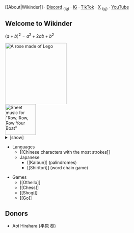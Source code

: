 [[About|Wikinder]] · [Discord](https://discord.gg/bgEXkwxnQp) <sub>([jp](https://discord.gg/qPE8DyuVw5))</sub> · [IG](https://www.instagram.com/wikindergarten/) · [TikTok](https://www.tiktok.com/@wikinder) · [X](https://x.com/wikinder) <sub>([jp](https://x.com/wikinderjp))</sub> · [YouTube](https://www.youtube.com/@wikinder)

## Welcome to Wikinder

$(a + b)^2 = a^2 + 2ab + b^2$

<img alt="A rose made of Lego" src="https://github.com/user-attachments/assets/43852a1a-73e1-4a3d-9143-fcc15274040f" height="200">

<br>

<img alt="Sheet music for &quot;Row, Row, Row Your Boat&quot;" src="https://github.com/user-attachments/assets/40e65b09-9ad1-4a03-9478-7c81dea11514" height="100">

<details>
<summary>[show]</summary>

```lilypond
\relative c' {
  \numericTimeSignature
  \time 4/4
  c4 c4 c8.[ d16] e4 | e8.[ d16 e8. f16] g2 |
  \tuplet 3/2 { c8[ c8 c8] } \tuplet 3/2 { g8[ g8 g8] } \tuplet 3/2 { e8[ e8 e8] } \tuplet 3/2 { c8[ c8 c8] } | g'8.[ f16 e8. d16] c2 \bar "|."
}
```

https://github.com/user-attachments/assets/2cbf4e6e-dc5b-4ff1-b04a-8373a4738dbf

</details>

* Languages
    * [[Chinese characters with the most strokes]]
    * Japanese
        * [[Kaibun]] (palindromes)
        * [[Shiritori]] (word chain game)

<!-- -->

* Games
    * [[Othello]]
    * [[Chess]]
    * [[Shogi]]
    * [[Go]]

## Donors

* Aoi Hirahara (平原 葵)
